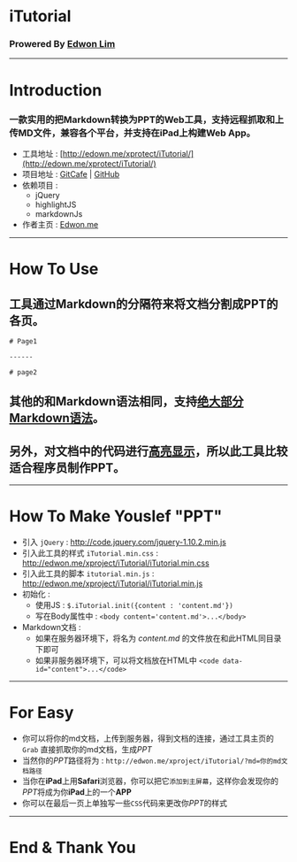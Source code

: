 # iTutorial 

### Prowered By [Edwon Lim](http://edwon.me)

------

# Introduction

### 一款实用的把Markdown转换为PPT的Web工具，支持远程抓取和上传MD文件，兼容各个平台，并支持在iPad上构建Web App。

 * 工具地址 : [http://edown.me/xprotect/iTutorial/](http://edown.me/xprotect/iTutorial/)
 * 项目地址 : [GitCafe](http://gitcafe.com/EdwonLim/iTutorial/) | [GitHub](http://github.com/EdwonLim/iTutorial/)
 * 依赖项目 :
 	* jQuery
 	* highlightJS
 	* markdownJs
 * 作者主页 : [Edwon.me](http://edown.me)
 
 
-------

# How To Use

## 工具通过Markdown的分隔符来将文档分割成PPT的各页。

	# Page1

	------
	
	# page2
	

## 其他的和Markdown语法相同，支持[绝大部分Markdown语法](http://markdown.tw)。

## 另外，对文档中的代码进行[高亮显示](http://highlightjs.org/)，所以此工具比较适合程序员制作PPT。

------

# How To Make Youslef "PPT"

* 引入 `jQuery` : http://code.jquery.com/jquery-1.10.2.min.js
* 引入此工具的样式 `iTutorial.min.css` : http://edwon.me/xproject/iTutorial/iTutorial.min.css
* 引入此工具的脚本 `itutorial.min.js` : http://edwon.me/xproject/iTutorial/iTutorial.min.js
* 初始化 :
  * 使用JS : `$.iTutorial.init({content : 'content.md'})` 
  * 写在Body属性中 : `<body content='content.md'>...</body>`
* Markdown文档 :
  * 如果在服务器环境下，将名为 *content.md* 的文件放在和此HTML同目录下即可
  * 如果非服务器环境下，可以将文档放在HTML中 `<code data-id="content">...</code>`
  
------

# For Easy


 * 你可以将你的md文档，上传到服务器，得到文档的连接，通过工具主页的 `Grab` 直接抓取你的md文档，生成*PPT*
 * 当然你的*PPT*路径将为 : `http://edwon.me/xproject/iTutorial/?md=你的md文档路径`
 * 当你在**iPad**上用**Safari**浏览器，你可以把它`添加到主屏幕`，这样你会发现你的*PPT*将成为你**iPad**上的一个**APP**
 * 你可以在最后一页上单独写一些`CSS`代码来更改你*PPT*的样式
 
-----

# End & Thank You
